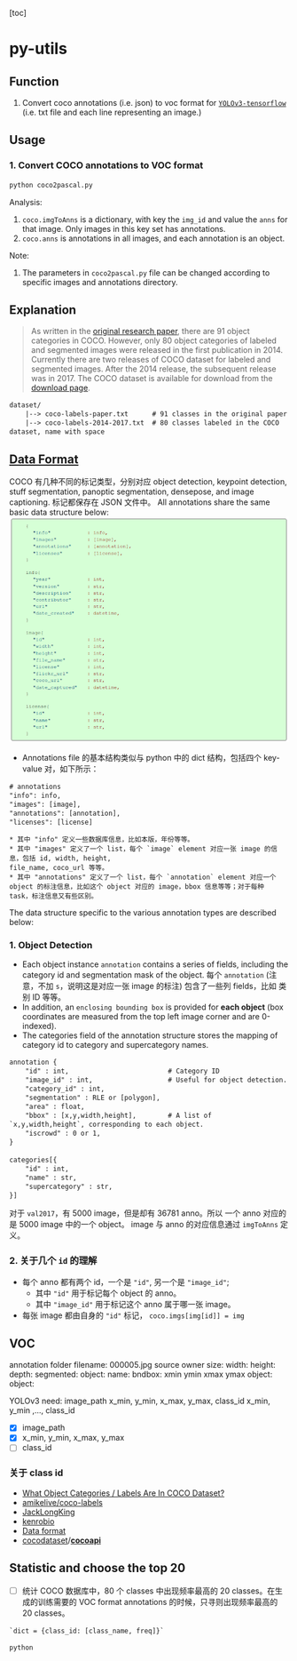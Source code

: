 [toc]

# py-utils

## Function
1. Convert coco annotations (i.e. json) to voc format for [`YOLOv3-tensorflow`](https://github.com/YunYang1994/tensorflow-yolov3) (i.e. txt file and each line representing an image.)

## Usage
### 1. Convert COCO annotations to VOC format
```bash
python coco2pascal.py
```

Analysis:
1. `coco.imgToAnns` is a dictionary, with key the `img_id` and value the `anns` for that image. Only images in this key set has annotations.
2. `coco.anns` is annotations in all images, and each annotation is an object.

Note:

1. The parameters in `coco2pascal.py` file can be changed according to specific images and annotations directory.



## Explanation

> As written in the [original research paper](https://arxiv.org/abs/1405.0312), there are 91 object categories in COCO. However, only 80 object  categories of labeled and segmented images were released in the first  publication in 2014. Currently there are two releases of COCO dataset  for labeled and segmented images. After the 2014 release, the subsequent release was in 2017. The COCO dataset is available for download from  the [download page](http://cocodataset.org/#download).

```
dataset/
	|--> coco-labels-paper.txt		# 91 classes in the original paper
	|--> coco-labels-2014-2017.txt	# 80 classes labeled in the COCO dataset, name with space
```




## [Data Format](https://cocodataset.org/#format-data)
COCO 有几种不同的标记类型，分别对应 object detection, keypoint detection, stuff segmentation,
panoptic segmentation, densepose, and image captioning.
标记都保存在 JSON 文件中。
All annotations share the same basic data structure below:
![The basic data structure](./assets/images/coco_annotation_basic.png)
* Annotations file 的基本结构类似与 python 中的 dict 结构，包括四个 key-value 对，如下所示：
```
# annotations
"info": info,
"images": [image],
"annotations": [annotation],
"licenses": [license]
```
    * 其中 "info" 定义一些数据库信息，比如本版，年份等等。
    * 其中 "images" 定义了一个 list，每个 `image` element 对应一张 image 的信息，包括 id, width, height,
    file_name, coco_url 等等。
    * 其中 "annotations" 定义了一个 list，每个 `annotation` element 对应一个 object 的标注信息，比如这个 object 对应的 image，bbox 信息等等；对于每种 task，标注信息又有些区别。

The data structure specific to the various annotation types are described below:

### 1. Object Detection
* Each object instance `annotation` contains a series of fields, including the category id and 
segmentation mask of the object. 每个 `annotation` (注意，不加 `s`，说明这是对应一张 image 的标注)
包含了一些列 fields，比如 类别 ID 等等。
* In addition, an `enclosing bounding box` is provided for **each object** (box coordinates are 
measured from the top left image corner and are 0-indexed).
* The categories field of the annotation structure stores the mapping of category id to category 
and supercategory names.

```
annotation {
    "id" : int,                         # Category ID
    "image_id" : int,                   # Useful for object detection.
    "category_id" : int,
    "segmentation" : RLE or [polygon],
    "area" : float,
    "bbox" : [x,y,width,height],        # A list of `x,y,width,height`, corresponding to each object. 
    "iscrowd" : 0 or 1,
}

categories[{
    "id" : int,
    "name" : str,
    "supercategory" : str,
}]
```

对于 `val2017`，有 5000 image，但是却有 36781 anno。所以 一个 anno 对应的是 5000 image 中的一个 object。
image 与 anno 的对应信息通过 `imgToAnns` 定义。

### 2. 关于几个 `id` 的理解
* 每个 anno 都有两个 id，一个是 `"id"`, 另一个是 `"image_id"`;
    * 其中 `"id"` 用于标记每个 object 的 anno。
    * 其中 `"image_id"` 用于标记这个 anno 属于哪一张 image。 
* 每张 image 都由自身的 `"id"` 标记， `coco.imgs[img[id]] = img`

## VOC
annotation
    folder
    filename: 000005.jpg
    source
    owner
    size: 
        width:
        height:
        depth:
    segmented:
    object:
        name:
        bndbox:
            xmin
            ymin
            xmax
            ymax
    object:
    object:

YOLOv3 need:
image_path x_min, y_min, x_max, y_max, class_id  x_min, y_min ,..., class_id 
- [x] image_path
- [x] x_min, y_min, x_max, y_max
- [ ] class_id

### 关于 class id
* [What Object Categories / Labels Are In COCO Dataset?](https://tech.amikelive.com/node-718/what-object-categories-labels-are-in-coco-dataset/)
* [amikelive/coco-labels](https://github.com/amikelive/coco-labels)
* [JackLongKing](https://github.com/cocodataset/cocoapi/issues/59#issuecomment-315663672)
* [kenrobio](https://github.com/cocodataset/cocoapi/issues/272#issuecomment-628393716)
* [Data format](https://cocodataset.org/#format-data)
* [cocodataset](https://github.com/cocodataset)/**[cocoapi](https://github.com/cocodataset/cocoapi)** 



## Statistic and choose the top 20

- [ ] 统计 COCO 数据库中，80 个 classes 中出现频率最高的 20 classes。在生成的训练需要的 VOC format annotations 的时候，只寻则出现频率最高的 20 classes。

```
`dict = {class_id: [class_name, freq]}`
```

```bash
python 
```